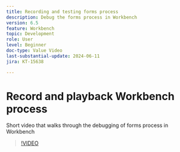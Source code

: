 ```yaml
---
title: Recording and testing forms process
description: Debug the forms process in Workbench
version: 6.5
feature: Workbench
topic: Development
role: User
level: Beginner
doc-type: Value Video
last-substantial-update: 2024-06-11
jira: KT-15638

---
```

# Record and playback Workbench process

Short video that walks through the debugging of forms process in Workbench

>[!VIDEO](https://video.tv.adobe.com/v/3429495/?learn=on)
